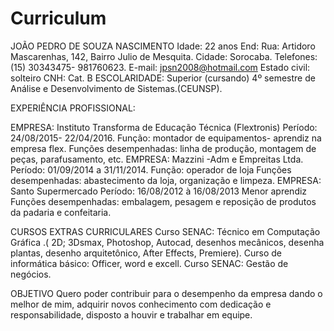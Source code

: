 # Curriculum
 
 JOÃO PEDRO DE SOUZA NASCIMENTO
Idade: 22 anos
End: Rua: Artidoro Mascarenhas, 142, Bairro Julio de Mesquita.
Cidade: Sorocaba.
Telefones: (15) 30343475- 981760623.
E-mail: jpsn2008@hotmail.com
Estado civil: solteiro
CNH: Cat. B
ESCOLARIDADE:
Superior (cursando) 4º semestre de Análise e Desenvolvimento de Sistemas.(CEUNSP).

EXPERIÊNCIA PROFISSIONAL:

EMPRESA: Instituto Transforma de Educação Técnica (Flextronis)
Período: 24/08/2015- 22/04/2016.
Função: montador de equipamentos- aprendiz na empresa flex.
Funções desempenhadas: linha de produção, montagem de peças,
parafusamento, etc.
EMPRESA: Mazzini -Adm e Empreitas Ltda.
Período: 01/09/2014 a 31/11/2014.
Função: operador de loja
Funções desempenhadas: abastecimento da loja, organização e limpeza.
EMPRESA: Santo Supermercado
Período: 16/08/2012 à 16/08/2013
Menor aprendiz
Funções desempenhadas: embalagem, pesagem e reposição de produtos da
padaria e confeitaria.

CURSOS EXTRAS CURRICULARES
Curso SENAC: Técnico em Computação Gráfica .( 2D; 3Dsmax,
Photoshop, Autocad, desenhos mecânicos, desenha plantas, desenho
arquitetônico, After Effects, Premiere).
Curso de informática básico: Officer, word e excell.
Curso SENAC: Gestão de negócios.

OBJETIVO
Quero poder contribuir para o desempenho da empresa dando o melhor de mim, adquirir novos conhecimento com dedicação e responsabilidade, disposto a houvir  e trabalhar em equipe.


